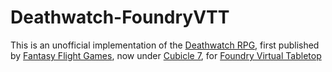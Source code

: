 # Deathwatch-FoundryVTT

This is an unofficial implementation of the [Deathwatch RPG](https://www.drivethrurpg.com/product/84793/Deathwatch-Core-Rulebook), first published by [Fantasy Flight Games](https://www.fantasyflightgames.com/), now under [Cubicle 7](https://www.cubicle7games.com/), for [Foundry Virtual Tabletop](https://foundryvtt.com/)
